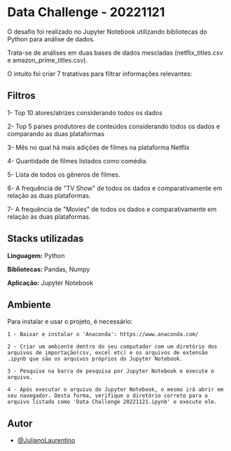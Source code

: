 
# Data Challenge - 20221121

O desafio foi realizado no Jupyter Notebook utilizando bibliotecas do Python para análise de dados.

Trata-se de análises em duas bases de dados mescladas (netflix_titles.csv e amazon_prime_titles.csv).

O intuito foi criar 7 tratativas para filtrar informações relevantes:






## Filtros

1- Top 10 atores/atrizes considerando todos os dados

2- Top 5 países produtores de conteúdos considerando todos os dados e comparando as duas plataformas

3- Mês no qual há mais adições de filmes na plataforma Netflix

4- Quantidade de filmes listados como comédia.

5- Lista de todos os gêneros de filmes.

6- A frequência de "TV Show" de todos os dados e comparativamente em relação as duas plataformas.

7- A frequência de "Movies" de todos os dados e comparativamente em relação as duas plataformas.


## Stacks utilizadas

**Linguagem:** Python

**Bibliotecas:** Pandas, Numpy

**Aplicação:** Jupyter Notebook



## Ambiente

Para instalar e usar o projeto, é necessário:

`1 - Baixar e instalar o 'Anaconda': https://www.anaconda.com/ `

`2 - Criar um ambiente dentro do seu computador com um diretório dos arquivos de importação(csv, excel etc) e os arquivos de extensão .ipynb que são os arquivos próprios do Jupyter Notebook.`

`3 - Pesquise na barra de pesquisa por Jupyter Notebook e execute o arquivo.`

`4 - Após executar o arquivo do Jupyter Notebook, o mesmo irá abrir em seu navegador. Desta forma, verifique o diretório correto para o arquivo listado como 'Data Challenge 20221121.ipynb' e execute ele.`






## Autor

- [@JulianoLaurentino](https://www.linkedin.com/in/julianolaurentinodasilva/)

